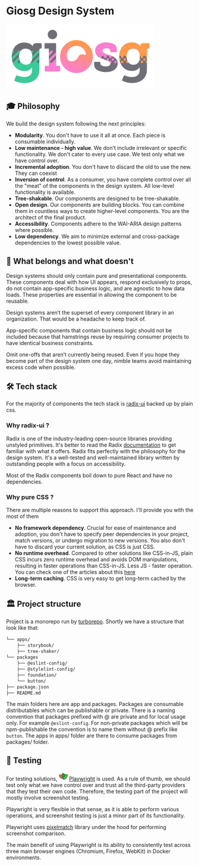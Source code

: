 # Giosg Design System
![](./assets/giosg-color.svg)

## 🎓 Philosophy
We build the design system following the next principles:
 - **Modularity**. You don't have to use it all at once. Each piece is consumable individually.
 - **Low maintenance - high value**. We don't include irrelevant or specific functionality. We don't cater to every use case. We test only what we have control over.
 - **Incremental adoption**. You don't have to discard the old to use the new. They can coexist
 - **Inversion of control**. As a consumer, you have complete control over all the "meat" of the components in the design system. All low-level functionality is available.
 - **Tree-shakable**. Our components are designed to be tree-shakable.
 - **Open design**. Our components are building blocks. You can combine them in countless ways to create higher-level components. You are the architect of the final product.
- **Accessibility**. Components adhere to the WAI-ARIA design patterns where possible.
- **Low dependency**. We aim to minimize external and cross-package dependencies to the lowest possible value.

## 🧦 What belongs and what doesn't
Design systems should only contain pure and presentational components. These components deal with how UI appears, respond exclusively to props, do not contain app-specific business logic, and are agnostic to how data loads. These properties are essential in allowing the component to be reusable.

Design systems aren’t the superset of every component library in an organization. That would be a headache to keep track of.

App-specific components that contain business logic should not be included because that hamstrings reuse by requiring consumer projects to have identical business constraints.

Omit one-offs that aren’t currently being reused. Even if you hope they become part of the design system one day, nimble teams avoid maintaining excess code when possible.


## 🛠️ Tech stack
For the majority of components the tech stack is [radix-ui](https://www.radix-ui.com/) backed up by plain css.

### Why radix-ui ?
Radix is one of the industry-leading open-source libraries providing unstyled primitives. It's better to read the Radix [documentation](https://www.radix-ui.com/primitives/docs/overview/introduction) to get familiar with what it offers. Radix fits perfectly with the philosophy for the design system. It's a well-tested and well-maintained library written by outstanding people with a focus on accessibility.

Most of the Radix components boil down to pure React and have no dependencies.

### Why pure CSS ? 
There are multiple reasons to support this approach. I'll provide you with the most of them
 - **No framework dependency**. Crucial for ease of maintenance and adoption, you don't have to specify peer dependencies in your project, match versions, or undergo migration to new versions. You also don't have to discard your current solution, as CSS is just CSS.
 - **No runtime overhead**. Compared to other solutions like CSS-in-JS, plain CSS incurs zero runtime overhead and avoids DOM manipulations, resulting in faster operations than CSS-in-JS. Less JS - faster operation. You can check one of the articles about this [here](https://pustelto.com/blog/css-vs-css-in-js-perf/) 
 - **Long-term caching**. CSS is very easy to get long-term cached by the browser.

## 🏛️ Project structure
Project is a monorepo run by [turborepo](https://turbo.build/). Shortly we have a structure that look like that:

```
└── apps/
    ├── storybook/
    ├── tree-shaker/    
└── packages
    ├── @eslint-config/
    ├── @stylelint-config/
    ├── foundation/
    └── button/    
├── package.json
├── README.md
```

The main folders here are app and packages. Packages are consumable distributables which can be publishable or private. There is a naming convention that packages prefixed with @ are private and for local usage only. For example `@eslint-config`. For non-private  packages which will be npm-publishable the convention is to name them without @ prefix like `button`.
The apps in apps/ folder are there to consume packages from packages/ folder.

## 📐 Testing

For testing solutions, ![](./assets/playwright.svg) [Playwright](https://playwright.dev/) is used. As a rule of thumb, we should test only what we have control over and trust all the third-party providers that they test their own code. Therefore, the testing part of the project will mostly involve screenshot testing.

Playwright is very flexible in that sense, as it is able to perform various operations, and screenshot testing is just a minor part of its functionality.

Playwright uses [pixelmatch](https://github.com/mapbox/pixelmatch) library under the hood for performing screenshot comparison.

The main benefit of using Playwright is its ability to consistently test across three main browser engines (Chromium, Firefox, WebKit) in Docker environments. 